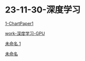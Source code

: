 # 23-11-30-深度学习

[1-ChartPaper1](1-ChartPaper1/1-ChartPaper1.md "1-ChartPaper1")

[work-深度学习-GPU](work-深度学习-GPU/work-深度学习-GPU.md "work-深度学习-GPU")

[未命名 1](<未命名 1/未命名 1.md> "未命名 1")

[未命名](未命名/未命名.md "未命名")
